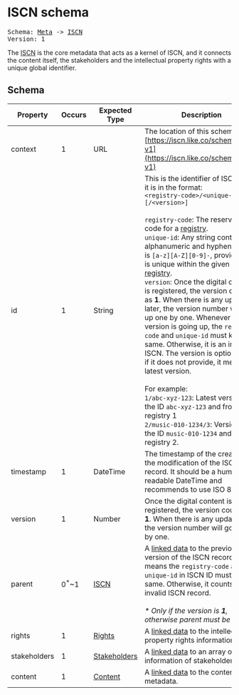 # ISCN schema

<pre>
Schema: <a href="../meta/v1.md">Meta</a> -> <a href="#">ISCN</a>
Version: 1
</pre>

The [ISCN](#) is the core metadata that acts as a kernel of ISCN, and it connects the content itself, the stakeholders and the intellectual property rights with a unique global identifier.

## Schema

Property|Occurs|Expected Type|Description
--|--|--|--
context|1|URL|The location of this schema:<br>[https://iscn.like.co/schema/iscn-v1](https://iscn.like.co/schema/iscn-v1)
id|1|String|This is the identifier of ISCN, and it is in the format:<br>`<registry-code>/<unique-id>[/<version>]`<br><br>`registry-code`: The reserved code for a [registry](../../README.md#iscn-content-registry).<br>`unique-id`: Any string contains alphanumeric and hyphens which is `[a-z][A-Z][0-9]-`,  provided that is unique within the given [registry](../../README.md#iscn-content-registry).<br>`version`: Once the digital content is registered, the version counts as **1**. When there is any update later, the version number will go up one by one. Whenever the version is going up, the `registry-code` and `unique-id` must keep the same. Otherwise, it is an invalid ISCN. The version is optional, and if it does not provide, it means the latest version.<br><br>For example:<br>`1/abc-xyz-123`: Latest version of the ID `abc-xyz-123` and from registry 1<br>`2/music-010-1234/3`: Version 3 of the ID `music-010-1234` and from registry 2.
timestamp |1|DateTime|The timestamp of the creation or the modification of the ISCN record. It should be a human-readable DateTime and recommends to use ISO 8601.
version|1|Number|Once the digital content is registered, the version counts as **1**. When there is any update later, the version number will go up one by one.
parent|0<sup>*</sup>~1|[<u>ISCN</u>](#)|A [linked data](../../README.md#linked-data) to the previous version of the ISCN record which means the `registry-code` and `unique-id` in ISCN ID must be same. Otherwise, it counts as an invalid ISCN record.<br><br>*\* Only if the version is **1**, otherwise parent must be linked.*
rights|1|[<u>Rights</u>](../rights/v1.md)|A [linked data](../../README.md#linked-data) to the intellectual property rights information.
stakeholders|1|[<u>Stakeholders</u>](../stakeholders/v1.md)|A [linked data](../../README.md#linked-data) to an array of information of stakeholders.
content|1|[<u>Content</u>](../content/v1.md)|A [linked data](../../README.md#linked-data) to the content metadata.
